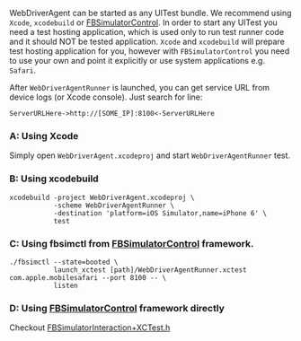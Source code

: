 WebDriverAgent can be started as any UITest bundle. We recommend using `Xcode`, `xcodebuild` or [FBSimulatorControl](https://github.com/facebook/FBSimulatorControl). In order to start any UITest you need a test hosting application, which is used only to run test runner code and it should NOT be tested application. `Xcode` and `xcodebuild` will prepare test hosting application for you, however with `FBSimulatorControl` you need to use your own and point it explicitly or use system applications e.g. `Safari`.

After `WebDriverAgentRunner` is launched, you can get service URL from device logs (or Xcode console). Just search for line:
```
ServerURLHere->http://[SOME_IP]:8100<-ServerURLHere
```

### A: Using Xcode
Simply open `WebDriverAgent.xcodeproj` and start `WebDriverAgentRunner` test.

### B: Using xcodebuild
```
xcodebuild -project WebDriverAgent.xcodeproj \
           -scheme WebDriverAgentRunner \
           -destination 'platform=iOS Simulator,name=iPhone 6' \
           test
```
### C: Using fbsimctl from [FBSimulatorControl](https://github.com/facebook/FBSimulatorControl) framework.
```
./fbsimctl --state=booted \
           launch_xctest [path]/WebDriverAgentRunner.xctest com.apple.mobilesafari --port 8100 -- \
           listen
```

### D: Using [FBSimulatorControl](https://github.com/facebook/FBSimulatorControl) framework directly
Checkout [FBSimulatorInteraction+XCTest.h](https://github.com/facebook/FBSimulatorControl/blob/master/FBSimulatorControl/Interactions/FBSimulatorInteraction%2BXCTest.h)
